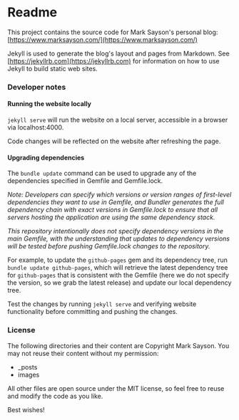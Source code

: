 # Readme

This project contains the source code for Mark Sayson's personal blog:
[https://www.marksayson.com/](https://www.marksayson.com/)

Jekyll is used to generate the blog's layout and pages from Markdown.  See [https://jekyllrb.com](https://jekyllrb.com) for information on how to use Jekyll to build static web sites.

### Developer notes
#### Running the website locally
`jekyll serve` will run the website on a local server, accessible in a browser via localhost:4000.

Code changes will be reflected on the website after refreshing the page.

#### Upgrading dependencies
The `bundle update` command can be used to upgrade any of the dependencies specified in Gemfile and Gemfile.lock.

_Note: Developers can specify which versions or version ranges of first-level dependencies they want to use in Gemfile, and Bundler generates the full dependency chain with exact versions in Gemfile.lock to ensure that all servers hosting the application are using the same dependency stack._

_This repository intentionally does not specify dependency versions in the main Gemfile, with the understanding that updates to dependency versions will be tested before pushing Gemfile.lock changes to the repository._

For example, to update the `github-pages` gem and its dependency tree, run `bundle update github-pages`, which will retrieve the latest dependency tree for `github-pages` that is consistent with the Gemfile (here we do not specify the version, so we grab the latest release) and update our local dependency tree.

Test the changes by running `jekyll serve` and verifying website functionality before committing and pushing the changes.

### License
The following directories and their content are Copyright Mark Sayson.  You may not reuse their content without my permission:

* _posts
* images

All other files are open source under the MIT license, so feel free to reuse and modify the code as you like.

Best wishes!
